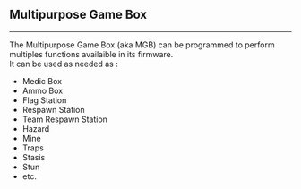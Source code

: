 ## Multipurpose Game Box ##
----------
The Multipurpose Game Box (aka MGB) can be programmed to perform multiples functions availaible in its firmware.  
It can be used as needed as :  
 - Medic Box
 - Ammo Box
 - Flag Station
 - Respawn Station
 - Team Respawn Station
 - Hazard
 - Mine
 - Traps
 - Stasis
 - Stun
 - etc.
